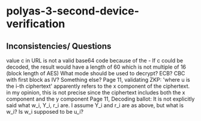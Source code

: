 # polyas-3-second-device-verification

## Inconsistencies/ Questions
value c in URL is not a valid base64 code because of the -
If c could be decoded, the result would have a length of 60 which is not  multiple of 16 (block length of AES)
What mode should be used to decrypt? ECB? CBC with first block as IV? Something else? 
Page 11, validating ZKP: 'where u is the i-th ciphertext' apparently refers to the x component of the ciphertext.
in my opinion, this is not precise since the ciphertext includes both the x component and the y component
Page 11, Decoding ballot: It is not explicitly said what w_i, Y_i, r_i are. I assume Y_i and r_i are as above, but what is w_i?
Is w_i supposed to be u_i?